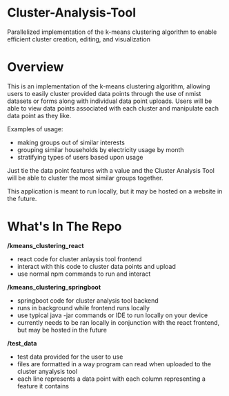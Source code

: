 # Cluster-Analysis-Tool
Parallelized implementation of the k-means clustering algorithm to enable efficient cluster creation, editing, and visualization

# Overview

This is an implementation of the k-means clustering algorithm, allowing users to easily cluster provided data points through the use of nmist datasets or forms along with individual data point uploads. Users will be able to view data points associated with each cluster and manipulate each data point as they like. 

Examples of usage:
- making groups out of similar interests
- grouping similar households by electricity usage by month
- stratifying types of users based upon usage

Just tie the data point features with a value and the Cluster Analysis Tool will be able to cluster the most similar groups together. 

This application is meant to run locally, but it may be hosted on a website in the future. 

# What's In The Repo

**/kmeans_clustering_react**
- react code for cluster anlaysis tool frontend
- interact with this code to cluster data points and upload
- use normal npm commands to run and interact

**/kmeans_clustering_springboot**
- springboot code for cluster analysis tool backend
- runs in background while frontend runs locally
- use typical java -jar commands or IDE to run locally on your device
- currently needs to be ran locally in conjunction with the react frontend, but may be hosted in the future

**/test_data**
- test data provided for the user to use
- files are formatted in a way program can read when uploaded to the cluster anyalysis tool
- each line represents a data point with each column representing a feature it contains
